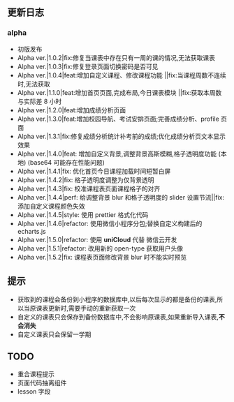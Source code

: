 ## 更新日志

### alpha

- 初版发布
- Alpha ver.|1.0.2|fix:修复当课表中存在只有一周的课的情况,无法获取课表
- Alpha ver.|1.0.3|fix:修复登录页面切换密码是否可见
- Alpha ver.|1.0.4|feat:增加自定义课程、修改课程功能 ||fix:当课程周数不连续时,无法获取
- Alpha ver.|1.1.0|feat:增加首页页面,完成布局,今日课表模块 ||fix:获取本周数与实际差 8 小时
- Alpha ver.|1.2.0|feat:增加成绩分析页面
- Alpha ver.|1.3.0|feat:增加校园导航、考试安排页面;完善成绩分析、profile 页面
- Alpha ver.|1.3.1|fix:修复成绩分析统计补考前的成绩;优化成绩分析页文本显示效果
- Alpha ver.|1.4.0|feat: 增加自定义背景,调整背景高斯模糊,格子透明度功能 (本地) (base64 可能存在性能问题)
- Alpha ver.|1.4.1|fix: 优化首页今日课程加载时间短暂白屏
- Alpha ver.|1.4.2|fix: 格子透明度调整为仅背景透明
- Alpha ver.|1.4.3|fix: 校准课程表页面课程格子的对齐
- Alpha ver.|1.4.4|perf: 给调整背景 blur 和格子透明度的 slider 设置节流||fix:添加自定义课程颜色失效
- Alpha ver.|1.4.5|style: 使用 prettier 格式化代码
- Alpha ver.|1.4.6|refactor: 使用微信小程序分包;替换自定义构建后的 echarts.js
- Alpha ver.|1.5.0|refactor: 使用 **uniCloud** 代替 微信云开发
- Alpha ver.|1.5.1|refactor: 改用新的 open-type 获取用户头像
- Alpha ver.|1.5.2|fix: 课程表页面修改背景 blur 时不能实时预览

## 提示

- 获取到的课程会备份到小程序的数据库中,以后每次显示的都是备份的课表,所以当原课表更新时,需要手动的重新获取一次
- 自定义的课表只会保存到备份数据库中,不会影响原课表,如果重新导入课表,**不会消失**
- 自定义课表只会保留一学期

## TODO

- 重合课程提示
- 页面代码抽离组件
- lesson 字段
